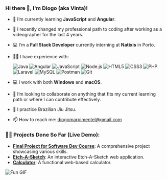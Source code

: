 ### Hi there 👋, I'm Diogo (aka Vinta)!

- 🌱 I’m currently learning **JavaScript** and **Angular**.
- 🔄 I recently changed my professional path to coding after working as a videographer for the last 4 years.
- 💻 I’m a **Full Stack Developer** currently interning at **Natixis** in Porto.
- 👨‍💻 I have experience with:

  ![Java](https://img.shields.io/badge/Java-ED8B00?style=flat&logo=java&logoColor=white)
  ![Angular](https://img.shields.io/badge/Angular-DD0031?style=flat&logo=angular&logoColor=white)
  ![JavaScript](https://img.shields.io/badge/JavaScript-F7DF1E?style=flat&logo=javascript&logoColor=black)
  ![Node.js](https://img.shields.io/badge/Node.js-339933?style=flat&logo=nodedotjs&logoColor=white)
  ![HTML5](https://img.shields.io/badge/HTML5-E34F26?style=flat&logo=html5&logoColor=white)
  ![CSS3](https://img.shields.io/badge/CSS3-1572B6?style=flat&logo=css3&logoColor=white)
  ![PHP](https://img.shields.io/badge/PHP-777BB4?style=flat&logo=php&logoColor=white)
  ![Laravel](https://img.shields.io/badge/Laravel-FF2D20?style=flat&logo=laravel&logoColor=white)
  ![MySQL](https://img.shields.io/badge/MySQL-4479A1?style=flat&logo=mysql&logoColor=white)
  ![Postman](https://img.shields.io/badge/Postman-FF6C37?style=flat&logo=postman&logoColor=white)
  ![Git](https://img.shields.io/badge/Git-F05032?style=flat&logo=git&logoColor=white)
- 💻 I work with both **Windows** and **macOS**.
- 🔭 I’m looking to collaborate on anything that fits my current learning path or where I can contribute effectively.
- 🥋 I practice Brazilian Jiu Jitsu.
- 📫 How to reach me: [diogomarpimentel@gmail.com](mailto:diogomarpimentel@gmail.com)

### 👨‍💻 Projects Done So Far (Live Demo):

- **[Final Project for Software Dev Course](https://formacaocesae.pt/Reskilling/2023/SDEV04/TeamD/public/)**: A comprehensive project showcasing various skills.
- **[Etch-A-Sketch](https://vintquatro.github.io/Etch-A-Sketch_OdinProject/)**: An interactive Etch-A-Sketch web application.
- **[Calculator](https://vintquatro.github.io/Calculator_OdinProject/)**: A functional web-based calculator.


![Fun GIF](https://media2.giphy.com/media/Dh5q0sShxgp13DwrvG/giphy.gif?cid=6c09b952n616abruldpy2y7us796k7vfuauulkzoadrg3g08&ep=v1_gifs_search&rid=giphy.gif&ct=g)
